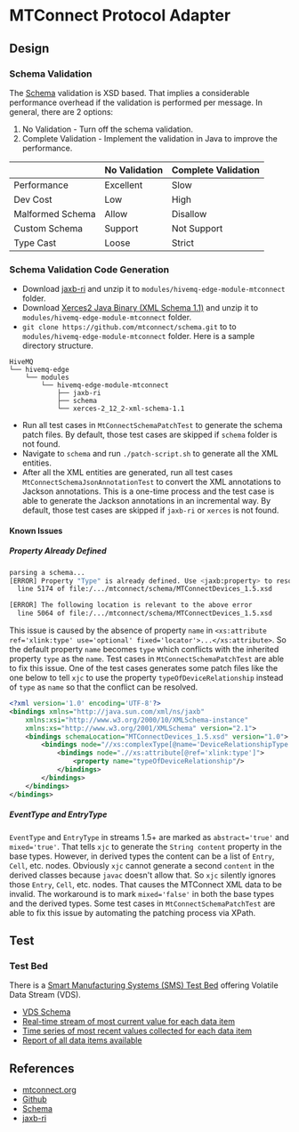 # MTConnect Protocol Adapter

## Design

### Schema Validation

The [Schema](https://github.com/mtconnect/schema) validation is XSD based. That implies a considerable performance overhead if the validation is performed per message. In general, there are 2 options:

1. No Validation - Turn off the schema validation.
2. Complete Validation - Implement the validation in Java to improve the performance.

|                  | No Validation | Complete Validation |
| ---------------- | ------------- | ------------------- |
| Performance      | Excellent     | Slow                |
| Dev Cost         | Low           | High                |
| Malformed Schema | Allow         | Disallow            |
| Custom Schema    | Support       | Not Support         |
| Type Cast        | Loose         | Strict              |

### Schema Validation Code Generation

- Download [jaxb-ri](https://eclipse-ee4j.github.io/jaxb-ri/) and unzip it to `modules/hivemq-edge-module-mtconnect` folder.
- Download [Xerces2 Java Binary (XML Schema 1.1)](https://xerces.apache.org/mirrors.cgi) and unzip it to `modules/hivemq-edge-module-mtconnect` folder.
- `git clone https://github.com/mtconnect/schema.git` to to `modules/hivemq-edge-module-mtconnect` folder. Here is a sample directory structure.

```
HiveMQ
└── hivemq-edge
    └── modules
        └── hivemq-edge-module-mtconnect
            ├── jaxb-ri
            ├── schema
            └── xerces-2_12_2-xml-schema-1.1
```

- Run all test cases in `MtConnectSchemaPatchTest` to generate the schema patch files. By default, those test cases are skipped if `schema` folder is not found.
- Navigate to `schema` and run `./patch-script.sh` to generate all the XML entities.
- After all the XML entities are generated, run all test cases `MtConnectSchemaJsonAnnotationTest` to convert the XML annotations to Jackson annotations. This is a one-time process and the test case is able to generate the Jackson annotations in an incremental way. By default, those test cases are skipped if `jaxb-ri` or `xerces` is not found.

#### Known Issues

##### Property Already Defined

```sh
parsing a schema...
[ERROR] Property "Type" is already defined. Use <jaxb:property> to resolve this conflict.
  line 5174 of file:/.../mtconnect/schema/MTConnectDevices_1.5.xsd

[ERROR] The following location is relevant to the above error
  line 5064 of file:/.../mtconnect/schema/MTConnectDevices_1.5.xsd
```

This issue is caused by the absence of property `name` in `<xs:attribute ref='xlink:type' use='optional' fixed='locator'>...</xs:attribute>`. So the default property `name` becomes `type` which conflicts with the inherited property `type` as the `name`. Test cases in `MtConnectSchemaPatchTest` are able to fix this issue. One of the test cases generates some patch files like the one below to tell `xjc` to use the property `typeOfDeviceRelationship` instead of `type` as `name` so that the conflict can be resolved.

```xml
<?xml version='1.0' encoding='UTF-8'?>
<bindings xmlns="http://java.sun.com/xml/ns/jaxb"
    xmlns:xsi="http://www.w3.org/2000/10/XMLSchema-instance"
    xmlns:xs="http://www.w3.org/2001/XMLSchema" version="2.1">
    <bindings schemaLocation="MTConnectDevices_1.5.xsd" version="1.0">
        <bindings node="//xs:complexType[@name='DeviceRelationshipType']">
            <bindings node=".//xs:attribute[@ref='xlink:type']">
                <property name="typeOfDeviceRelationship"/>
            </bindings>
        </bindings>
    </bindings>
</bindings>
```

##### EventType and EntryType

`EventType` and `EntryType` in streams 1.5+ are marked as `abstract='true'` and `mixed='true'`. That tells `xjc` to generate the `String content` property in the base types. However, in derived types the content can be a list of `Entry`, `Cell`, etc. nodes. Obviously `xjc` cannot generate a second `content` in the derived classes because `javac` doesn't allow that. So `xjc` silently ignores those `Entry`, `Cell`, etc. nodes. That causes the MTConnect XML data to be invalid. The workaround is to mark `mixed='false'` in both the base types and the derived types. Some test cases in `MtConnectSchemaPatchTest` are able to fix this issue by automating the patching process via XPath.

## Test

### Test Bed

There is a [Smart Manufacturing Systems (SMS) Test Bed](https://www.nist.gov/laboratories/tools-instruments/smart-manufacturing-systems-sms-test-bed) offering Volatile Data Stream (VDS).

- [VDS Schema](https://smstestbed.nist.gov/vds)
- [Real-time stream of most current value for each data item](https://smstestbed.nist.gov/vds/current)
- [Time series of most recent values collected for each data item](https://smstestbed.nist.gov/vds/sample)
- [Report of all data items available](https://smstestbed.nist.gov/vds/probe)

## References

- [mtconnect.org](https://www.mtconnect.org/)
- [Github](http://www.github.com/mtconnect)
- [Schema](https://github.com/mtconnect/schema)
- [jaxb-ri](https://eclipse-ee4j.github.io/jaxb-ri/)
